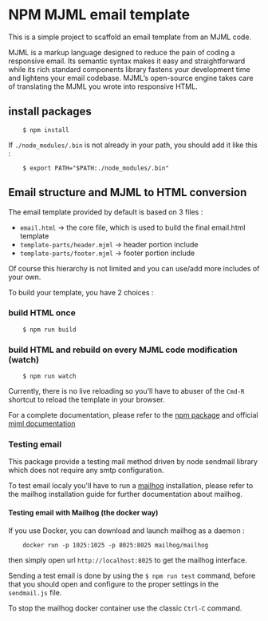 # NPM MJML email template

This is a simple project to scaffold an email template from an MJML code.

MJML is a markup language designed to reduce the pain of coding a responsive email. Its semantic syntax makes it easy and straightforward while its rich standard components library fastens your development time and lightens your email codebase. MJML’s open-source engine takes care of translating the MJML you wrote into responsive HTML.

## install packages

```
    $ npm install
```

If `./node_modules/.bin` is not already in your path, you should add it like this :

```
    $ export PATH="$PATH:./node_modules/.bin"
```


## Email structure and MJML to HTML conversion

The email template provided by default is based on 3 files :
 - `email.html` -> the core file, which is used to build the final email.html template
 - `template-parts/header.mjml` -> header portion include
 - `template-parts/footer.mjml` -> footer portion include

Of course this hierarchy is not limited and you can use/add more includes of your own.

To build your template, you have 2 choices :

### build HTML once

```
    $ npm run build
```

### build HTML and rebuild on every MJML code modification (watch)

```
    $ npm run watch
```

Currently, there is no live reloading so you'll have to abuser of the `Cmd-R` shortcut to reload the template in your browser.

For a complete documentation, please refer to the [npm package](https://www.npmjs.com/package/mjml) and official [mjml documentation](https://mjml.io/documentation/)

### Testing email

This package provide a testing mail method driven by node sendmail library which does not require any smtp configuration. 

To test email localy you'll have to run a [mailhog](https://github.com/mailhog/MailHog) installation, please refer to the mailhog installation guide for further documentation about mailhog.

#### Testing email with Mailhog (the docker way)

If you use Docker, you can download and launch mailhog as a daemon :

```
    docker run -p 1025:1025 -p 8025:8025 mailhog/mailhog
```

then simply open url `http://localhost:8025` to get the mailhog interface.

Sending a test email is done by using the `$ npm run test` command, before that you should open and configure to the proper settings in the `sendmail.js` file.

To stop the mailhog docker container use the classic `Ctrl-C` command.
